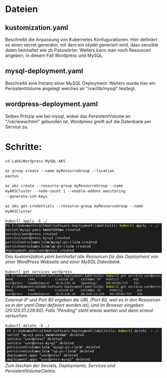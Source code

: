 # Dateien
## kustomization.yaml <br />
Beschreibt die Anpassung von Kubernetes Konfugurationen. Hier definiert es einen secret generator, mit dem ein objekt generiert wird, dass sensible daten beinhaltet wie zb Passwörter. Weiters kann man noch Resourcen angeben, in diesem Fall Wordpress und MySQL.

## mysql-deployment.yaml <br />
Beschreibt eine Instanz einer MySQL Deployment. Weiters wurde hier ein PersistentVolume angelegt welches an "/var/lib/mysql" festlegt.

## wordpress-deployment.yaml <br />
Selbes Prinzip wie bei mysql, wobei das PersistentVolume an "/var/www/html" gebunden ist. Wordpress greift auf die Datenbank per Service zu.


# Schritte:
<code>cd Lab4/Wordpress-MySQL-AKS</code>

<code>az group create --name myResourceGroup --location eastus</code>

<code>az aks create --resource-group myResourceGroup --name myAKSCluster --node-count 1 --enable-addons monitoring --generate-ssh-keys</code>

<code>az aks get-credentials --resource-group myResourceGroup --name myAKSCluster</code>

<code>kubectl apply -k ./</code>  
![alt text](https://github.com/TheRealDealveloper/Software-Deployment/blob/main/Lab4/Pictures/kube%20apply.png)  
*Das kustomization.yaml beinhaltet alle Resourcen für das Deployment von einer WordPress Webseite and einer MySQL Datenbank.*

<code>kubectl get services wordpress</code>  
![alt text](https://github.com/TheRealDealveloper/Software-Deployment/blob/main/Lab4/Pictures/kube%20get%20service.png)  
*External-IP und Port 80 ergeben die URL (Port 80, weil es in den Resourcen so in der yaml Datei definiert worden ist), und im Browser eingeben (20.120.51.229:80). Falls "Pending" steht etwas warten und dann erneut versuchen.*

<code>kubectl delete -k ./</code>  
![alt text](https://github.com/TheRealDealveloper/Software-Deployment/blob/main/Lab4/Pictures/kube%20delete.png)  
*Zum löschen der Secrets, Deployments, Services und PersistentVolumeClaims.*
